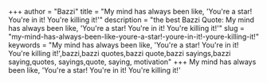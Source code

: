 +++
author = "Bazzi"
title = "My mind has always been like, 'You're a star! You're in it! You're killing it!'"
description = "the best Bazzi Quote: My mind has always been like, 'You're a star! You're in it! You're killing it!'"
slug = "my-mind-has-always-been-like-youre-a-star!-youre-in-it!-youre-killing-it!"
keywords = "My mind has always been like, 'You're a star! You're in it! You're killing it!',bazzi,bazzi quotes,bazzi quote,bazzi sayings,bazzi saying,quotes, sayings,quote, saying, motivation"
+++
My mind has always been like, 'You're a star! You're in it! You're killing it!'
